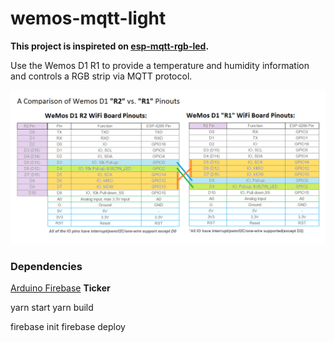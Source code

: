 # wemos-mqtt-light

**This project is inspireted on [esp-mqtt-rgb-led](https://github.com/corbanmailloux/esp-mqtt-rgb-led).**

Use the Wemos D1 R1 to provide a temperature and humidity information and controls a RGB strip via MQTT protocol.

![Wemos R1 pinout](/images/comparison-of-wemos-r2-vs-r1-pinouts.png)

### Dependencies
[Arduino Firebase](https://github.com/firebase/firebase-arduino)
**Ticker**


yarn start
yarn build

firebase init
firebase deploy